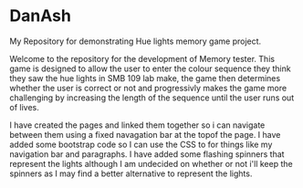 # DanAsh
My Repository for demonstrating Hue lights memory game project.

Welcome to the repository for the development of Memory tester. This game is designed to allow the user to enter the colour sequence they think they saw the hue lights in SMB 109 lab make, the game then determines whether the user is correct or not and progressivly makes the game more challenging by increasing the length of the sequence until the user runs out of lives.

I have created the pages and linked them together so i can navigate between them using a fixed navagation bar at the topof the page.
I have added some bootstrap code so I can use the CSS to for things like my navigation bar and paragraphs. I have added some flashing spinners that represent the lights although I am undecided on whether or not i'll keep the spinners as I may find a better alternative to represent the lights.
